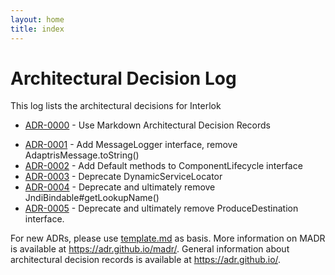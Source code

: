 ```yaml
---
layout: home
title: index
---
```

# Architectural Decision Log

This log lists the architectural decisions for Interlok

<!-- adrlog -->

- [ADR-0000](0000-use-markdown-architectural-decision-records.md) - Use Markdown Architectural Decision Records
* [ADR-0001](0001-add-messagelogger-interface.md) - Add MessageLogger interface, remove AdaptrisMessage.toString()
* [ADR-0002](0002-add-default-implementations-to-componentlifecycle.md) - Add Default methods to ComponentLifecycle interface
* [ADR-0003](0003-deprecate-dynamicservicelocator.md) - Deprecate DynamicServiceLocator
* [ADR-0004](0004-remove-jndi-bindable-lookup-name.md) - Deprecate and ultimately remove JndiBindable#getLookupName()
* [ADR-0005](0005-remove-produce-destination.md) - Deprecate and ultimately remove ProduceDestination interface.

<!-- adrlogstop -->

For new ADRs, please use [template.md](template.md) as basis.
More information on MADR is available at <https://adr.github.io/madr/>.
General information about architectural decision records is available at <https://adr.github.io/>.
